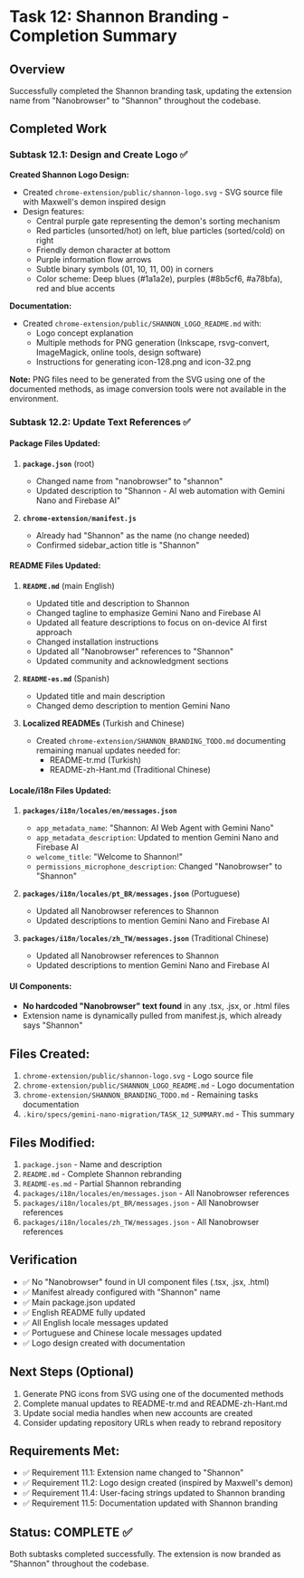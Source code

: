 # Task 12: Shannon Branding - Completion Summary

## Overview
Successfully completed the Shannon branding task, updating the extension name from "Nanobrowser" to "Shannon" throughout the codebase.

## Completed Work

### Subtask 12.1: Design and Create Logo ✅
**Created Shannon Logo Design:**
- Created `chrome-extension/public/shannon-logo.svg` - SVG source file with Maxwell's demon inspired design
- Design features:
  - Central purple gate representing the demon's sorting mechanism
  - Red particles (unsorted/hot) on left, blue particles (sorted/cold) on right
  - Friendly demon character at bottom
  - Purple information flow arrows
  - Subtle binary symbols (01, 10, 11, 00) in corners
  - Color scheme: Deep blues (#1a1a2e), purples (#8b5cf6, #a78bfa), red and blue accents

**Documentation:**
- Created `chrome-extension/public/SHANNON_LOGO_README.md` with:
  - Logo concept explanation
  - Multiple methods for PNG generation (Inkscape, rsvg-convert, ImageMagick, online tools, design software)
  - Instructions for generating icon-128.png and icon-32.png

**Note:** PNG files need to be generated from the SVG using one of the documented methods, as image conversion tools were not available in the environment.

### Subtask 12.2: Update Text References ✅

#### Package Files Updated:
1. **`package.json`** (root)
   - Changed name from "nanobrowser" to "shannon"
   - Updated description to "Shannon - AI web automation with Gemini Nano and Firebase AI"

2. **`chrome-extension/manifest.js`**
   - Already had "Shannon" as the name (no change needed)
   - Confirmed sidebar_action title is "Shannon"

#### README Files Updated:
1. **`README.md`** (main English)
   - Updated title and description to Shannon
   - Changed tagline to emphasize Gemini Nano and Firebase AI
   - Updated all feature descriptions to focus on on-device AI first approach
   - Changed installation instructions
   - Updated all "Nanobrowser" references to "Shannon"
   - Updated community and acknowledgment sections

2. **`README-es.md`** (Spanish)
   - Updated title and main description
   - Changed demo description to mention Gemini Nano

3. **Localized READMEs** (Turkish and Chinese)
   - Created `chrome-extension/SHANNON_BRANDING_TODO.md` documenting remaining manual updates needed for:
     - README-tr.md (Turkish)
     - README-zh-Hant.md (Traditional Chinese)

#### Locale/i18n Files Updated:
1. **`packages/i18n/locales/en/messages.json`**
   - `app_metadata_name`: "Shannon: AI Web Agent with Gemini Nano"
   - `app_metadata_description`: Updated to mention Gemini Nano and Firebase AI
   - `welcome_title`: "Welcome to Shannon!"
   - `permissions_microphone_description`: Changed "Nanobrowser" to "Shannon"

2. **`packages/i18n/locales/pt_BR/messages.json`** (Portuguese)
   - Updated all Nanobrowser references to Shannon
   - Updated descriptions to mention Gemini Nano and Firebase AI

3. **`packages/i18n/locales/zh_TW/messages.json`** (Traditional Chinese)
   - Updated all Nanobrowser references to Shannon
   - Updated descriptions to mention Gemini Nano and Firebase AI

#### UI Components:
- **No hardcoded "Nanobrowser" text found** in any .tsx, .jsx, or .html files
- Extension name is dynamically pulled from manifest.js, which already says "Shannon"

## Files Created:
1. `chrome-extension/public/shannon-logo.svg` - Logo source file
2. `chrome-extension/public/SHANNON_LOGO_README.md` - Logo documentation
3. `chrome-extension/SHANNON_BRANDING_TODO.md` - Remaining tasks documentation
4. `.kiro/specs/gemini-nano-migration/TASK_12_SUMMARY.md` - This summary

## Files Modified:
1. `package.json` - Name and description
2. `README.md` - Complete Shannon rebranding
3. `README-es.md` - Partial Shannon rebranding
4. `packages/i18n/locales/en/messages.json` - All Nanobrowser references
5. `packages/i18n/locales/pt_BR/messages.json` - All Nanobrowser references
6. `packages/i18n/locales/zh_TW/messages.json` - All Nanobrowser references

## Verification
- ✅ No "Nanobrowser" found in UI component files (.tsx, .jsx, .html)
- ✅ Manifest already configured with "Shannon" name
- ✅ Main package.json updated
- ✅ English README fully updated
- ✅ All English locale messages updated
- ✅ Portuguese and Chinese locale messages updated
- ✅ Logo design created with documentation

## Next Steps (Optional)
1. Generate PNG icons from SVG using one of the documented methods
2. Complete manual updates to README-tr.md and README-zh-Hant.md
3. Update social media handles when new accounts are created
4. Consider updating repository URLs when ready to rebrand repository

## Requirements Met:
- ✅ Requirement 11.1: Extension name changed to "Shannon"
- ✅ Requirement 11.2: Logo design created (inspired by Maxwell's demon)
- ✅ Requirement 11.4: User-facing strings updated to Shannon branding
- ✅ Requirement 11.5: Documentation updated with Shannon branding

## Status: COMPLETE ✅
Both subtasks completed successfully. The extension is now branded as "Shannon" throughout the codebase.
